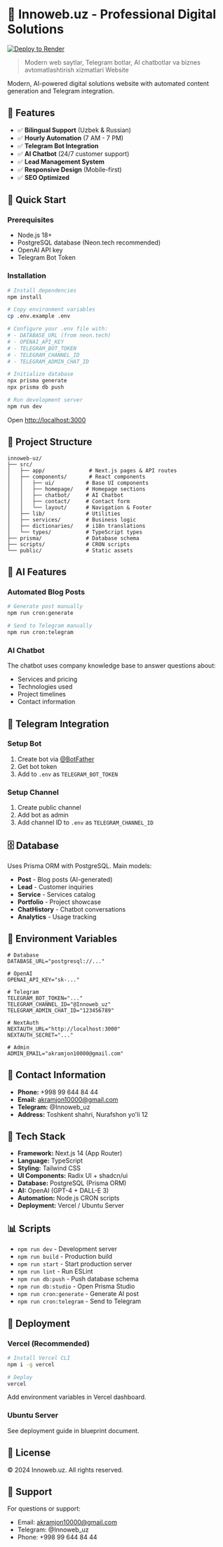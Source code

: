 # 🚀 Innoweb.uz - Professional Digital Solutions

[![Deploy to Render](https://render.com/images/deploy-to-render-button.svg)](https://render.com)

> Modern web saytlar, Telegram botlar, AI chatbotlar va biznes avtomatlashtirish xizmatlari Website

Modern, AI-powered digital solutions website with automated content generation and Telegram integration.

## 🎯 Features
- ✅ **Bilingual Support** (Uzbek & Russian)
- ✅ **Hourly Automation** (7 AM - 7 PM)
- ✅ **Telegram Bot Integration**
- ✅ **AI Chatbot** (24/7 customer support)
- ✅ **Lead Management System**
- ✅ **Responsive Design** (Mobile-first)
- ✅ **SEO Optimized**

## 🚀 Quick Start

### Prerequisites

- Node.js 18+ 
- PostgreSQL database (Neon.tech recommended)
- OpenAI API key
- Telegram Bot Token

### Installation

```bash
# Install dependencies
npm install

# Copy environment variables
cp .env.example .env

# Configure your .env file with:
# - DATABASE_URL (from neon.tech)
# - OPENAI_API_KEY
# - TELEGRAM_BOT_TOKEN
# - TELEGRAM_CHANNEL_ID
# - TELEGRAM_ADMIN_CHAT_ID

# Initialize database
npx prisma generate
npx prisma db push

# Run development server
npm run dev
```

Open [http://localhost:3000](http://localhost:3000)

## 📁 Project Structure

```
innoweb-uz/
├── src/
│   ├── app/              # Next.js pages & API routes
│   ├── components/       # React components
│   │   ├── ui/          # Base UI components
│   │   ├── homepage/    # Homepage sections
│   │   ├── chatbot/     # AI Chatbot
│   │   ├── contact/     # Contact form
│   │   └── layout/      # Navigation & Footer
│   ├── lib/             # Utilities
│   ├── services/        # Business logic
│   ├── dictionaries/    # i18n translations
│   └── types/           # TypeScript types
├── prisma/              # Database schema
├── scripts/             # CRON scripts
└── public/              # Static assets
```

## 🤖 AI Features

### Automated Blog Posts

```bash
# Generate post manually
npm run cron:generate

# Send to Telegram manually
npm run cron:telegram
```

### AI Chatbot

The chatbot uses company knowledge base to answer questions about:
- Services and pricing
- Technologies used
- Project timelines
- Contact information

## 📮 Telegram Integration

### Setup Bot

1. Create bot via [@BotFather](https://t.me/botfather)
2. Get bot token
3. Add to `.env` as `TELEGRAM_BOT_TOKEN`

### Setup Channel

1. Create public channel
2. Add bot as admin
3. Add channel ID to `.env` as `TELEGRAM_CHANNEL_ID`

## 🗄️ Database

Uses Prisma ORM with PostgreSQL. Main models:

- **Post** - Blog posts (AI-generated)
- **Lead** - Customer inquiries
- **Service** - Services catalog
- **Portfolio** - Project showcase
- **ChatHistory** - Chatbot conversations
- **Analytics** - Usage tracking

## 🔧 Environment Variables

```env
# Database
DATABASE_URL="postgresql://..."

# OpenAI
OPENAI_API_KEY="sk-..."

# Telegram
TELEGRAM_BOT_TOKEN="..."
TELEGRAM_CHANNEL_ID="@Innoweb_uz"
TELEGRAM_ADMIN_CHAT_ID="123456789"

# NextAuth
NEXTAUTH_URL="http://localhost:3000"
NEXTAUTH_SECRET="..."

# Admin
ADMIN_EMAIL="akramjon10000@gmail.com"
```

## 📱 Contact Information

- **Phone:** +998 99 644 84 44
- **Email:** akramjon10000@gmail.com
- **Telegram:** @Innoweb_uz
- **Address:** Toshkent shahri, Nurafshon yo'li 12

## 🎨 Tech Stack

- **Framework:** Next.js 14 (App Router)
- **Language:** TypeScript
- **Styling:** Tailwind CSS
- **UI Components:** Radix UI + shadcn/ui
- **Database:** PostgreSQL (Prisma ORM)
- **AI:** OpenAI (GPT-4 + DALL-E 3)
- **Automation:** Node.js CRON scripts
- **Deployment:** Vercel / Ubuntu Server

## 📊 Scripts

- `npm run dev` - Development server
- `npm run build` - Production build
- `npm run start` - Start production server
- `npm run lint` - Run ESLint
- `npm run db:push` - Push database schema
- `npm run db:studio` - Open Prisma Studio
- `npm run cron:generate` - Generate AI post
- `npm run cron:telegram` - Send to Telegram

## 🚀 Deployment

### Vercel (Recommended)

```bash
# Install Vercel CLI
npm i -g vercel

# Deploy
vercel
```

Add environment variables in Vercel dashboard.

### Ubuntu Server

See deployment guide in blueprint document.

## 📝 License

© 2024 Innoweb.uz. All rights reserved.

## 🤝 Support

For questions or support:
- Email: akramjon10000@gmail.com
- Telegram: @Innoweb_uz
- Phone: +998 99 644 84 44
